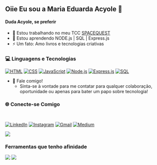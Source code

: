 ## Oiie Eu sou a Maria Eduarda Acyole 👋
#### Duda Acyole, se preferir
 
- 🔭 Estou trabalhando no meu TCC [SPACEQUEST](https://www.linkedin.com/in/seu-perfil)
- 🌱 Estou aprendendo  NODE.js | SQL | Express.js 
- ⚡ Um fato: Amo livros e tecnologias criativas

### 💻 Linguagens e Tecnologias

[![HTML](https://img.shields.io/badge/HTML-%23E34F26?style=for-the-badge&logo=html5&logoColor=white)](https://developer.mozilla.org/en-US/docs/Web/HTML)
[![CSS](https://img.shields.io/badge/CSS-%231572B6?style=for-the-badge&logo=css3&logoColor=white)](https://developer.mozilla.org/en-US/docs/Web/CSS)
[![JavaScript](https://img.shields.io/badge/JavaScript-%23F7DF1C?style=for-the-badge&logo=javascript&logoColor=black)](https://developer.mozilla.org/en-US/docs/Web/JavaScript)
[![Node.js](https://img.shields.io/badge/Node.js-%23339933?style=for-the-badge&logo=node.js&logoColor=white)](https://nodejs.org/)
[![Express.js](https://img.shields.io/badge/Express.js-%23404d59?style=for-the-badge&logo=express&logoColor=white)](https://expressjs.com/)
[![SQL](https://img.shields.io/badge/SQL-%234B5F7F?style=for-the-badge&logo=sqlite&logoColor=white)](https://www.mysql.com/)



- 💬 Fale comigo! 
  - Sinta-se à vontade para me contatar para qualquer colaboração, oportunidade ou apenas para bater um papo sobre tecnologia!


### 🌐 Conecte-se Comigo
<br>

<div>
  
[![LinkedIn](https://img.shields.io/badge/LinkedIn-%230A66C2?style=for-the-badge&logo=linkedin&logoColor=white)](https://www.linkedin.com/in/seu-perfil)
[![Instagram](https://img.shields.io/badge/Instagram-%23E4405F?style=for-the-badge&logo=instagram&logoColor=white)](https://www.instagram.com/seu-perfil)
[![Gmail](https://img.shields.io/badge/Gmail-%23D14836?style=for-the-badge&logo=gmail&logoColor=white)](mailto:seu-email@gmail.com)
[![Medium](https://img.shields.io/badge/Medium-%23000000?style=for-the-badge&logo=medium&logoColor=white)](https://medium.com/@seu-perfil)
  
</div>

<div>
  <img src="https://github-readme-stats.vercel.app/api/top-langs/?username=MariaEduardaAcyole&theme=blue-green">
</div>

<div>

  ### Ferramentas que tenho afinidade
  

<img src="https://img.shields.io/badge/Figma-F24E1E?style=for-the-badge&logo=figma&logoColor=white">
<img src="https://img.shields.io/badge/Canva-%2300C4CC?style=for-the-badge&logo=canva&logoColor=white">

</div>
